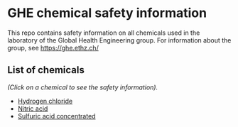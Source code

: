 # GHE chemical safety information

This repo contains safety information on all chemicals used in the laboratory of the Global Health Engineering group. For information about the group, see https://ghe.ethz.ch/

## List of chemicals

*(Click on a chemical to see the safety information).*

- [Hydrogen chloride](chemicals/HYDROGEN_CHLORIDE_7647-01-0.md)
- [Nitric acid](chemicals/NITRIC_ACID_7697-37-2.md)
- [Sulfuric acid concentrated](chemicals/SULFURIC_ACID_CONCENTRATED_7664-93-9.md)
